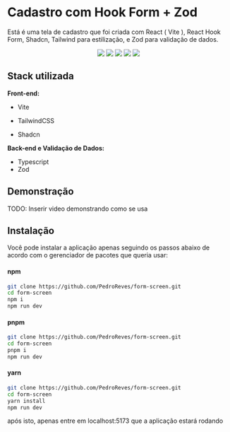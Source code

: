 # **Cadastro com Hook Form + Zod**

Está é uma tela de cadastro que foi criada com React ( Vite ), React Hook Form, Shadcn, Tailwind para estilização, e Zod para validação de dados.

<div align="center">  
	<img src='https://img.shields.io/badge/vite-%23646CFF.svg?style=for-the-badge&logo=vite&logoColor=white'/>  
	<img src='https://img.shields.io/badge/tailwindcss-%2338B2AC.svg?style=for-the-badge&logo=tailwind-css&logoColor=white'/>  
	<img src='https://img.shields.io/badge/typescript-%23007ACC.svg?style=for-the-badge&logo=typescript&logoColor=white'/>
	<img src='https://img.shields.io/badge/React%20Hook%20Form-%23EC5990.svg?style=for-the-badge&logo=reacthookform&logoColor=white' />
	<img src='https://img.shields.io/badge/Zod-3E67B1.svg?style=for-the-badge&logo=Zod&logoColor=white' />
</div>

## Stack utilizada

**Front-end:**

- Vite

- TailwindCSS

- Shadcn

**Back-end e Validação de Dados:** 
- Typescript  
- Zod

## Demonstração

TODO: Inserir video demonstrando como se usa


## Instalação

Você pode instalar a aplicação apenas seguindo os passos abaixo de acordo com o gerenciador de pacotes que queria usar:

#### npm

```bash
git clone https://github.com/PedroReves/form-screen.git
cd form-screen
npm i
npm run dev
```

#### pnpm

```bash
git clone https://github.com/PedroReves/form-screen.git
cd form-screen
pnpm i 
npm run dev
```

#### yarn

```bash
git clone https://github.com/PedroReves/form-screen.git
cd form-screen
yarn install
npm run dev
```
após isto, apenas entre em localhost:5173 que a aplicação estará rodando